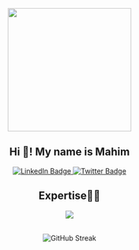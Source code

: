 <div align="center">
  <img src="https://giffiles.alphacoders.com/163/163818.gif" width="250"/>
</div>
<div align="center"><h2>Hi 👋! My name is Mahim</h2></div>
<!-- <div align="center">A passionate programmer and tech enthusiast.</div> -->
<div id="badges" align="center">
  <a href="https://www.linkedin.com/in/mahim-tiwari/">
    <img src="https://img.shields.io/badge/LinkedIn-blue?style=for-the-badge&logo=linkedin&logoColor=white" alt="LinkedIn Badge"/>
  </a>
  <a href="your-twitter-URL">
    <img src="https://img.shields.io/badge/Twitter-blue?style=for-the-badge&logo=twitter&logoColor=white" alt="Twitter Badge"/>
  </a>
</div>
<div align="center"><h2>Expertise👨‍💻</h2></div>
<p align="center">
  <a href="https://skillicons.dev">
    <img src="https://skillicons.dev/icons?i=html,css,python,django,java&perline=3" />
  </a>
</p>
<br>
<div align="center">
<img src="https://github-readme-streak-stats.herokuapp.com?user=mahimtiwari&theme=java-dark&border_radius=30&card_width=509" alt="GitHub Streak" />
</div>
